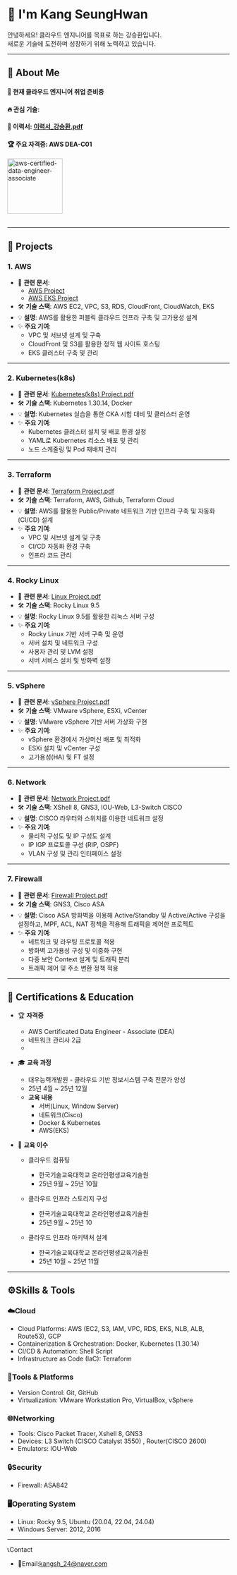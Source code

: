<div>
  
  <!--Header-->
  <h1>👋 I'm Kang SeungHwan</h1>
  안녕하세요! 클라우드 엔지니어를 목표로 하는 강승환입니다.<br/>
  새로운 기술에 도전하며 성장하기 위해 노력하고 있습니다.
  
</div>

---

<div>
  <!--Body-->
  
  ## 👀 About Me
  #### :raising_hand: 현재 클라우드 엔지니어 취업 준비중<br/>
  #### :fire: 관심 기술: <br/>
  #### 📝 이력서: [이력서_강승환.pdf](https://github.com/Kang-SeungHwan/Kang-SeungHwan/blob/32b49ec0a986e17c5f1dd65e978db474bf2c575a/Data/%EC%9D%B4%EB%A0%A5%EC%84%9C_%EA%B0%95%EC%8A%B9%ED%99%98.pdf) <br/>
  #### 🏆 주요 자격증: AWS DEA-C01 <br/>

  <img width="125" height="125" alt="aws-certified-data-engineer-associate" src="https://github.com/user-attachments/assets/d4f239fc-28b4-414d-aec6-e589a7de04f1" />

  <br/>
  <br/>
  
  ---
  
  ## 💼 Projects
  ### 1. AWS
  * 📄 **관련 문서**:
    * [AWS Project](https://github.com/Kang-SeungHwan/Kang-SeungHwan/blob/17dc97ca305d3a205ebb16981146781eadba8f35/Data/Rest_AWS%20Project(2%EC%9D%B8).pdf)<br/>
    * [AWS EKS Project](https://github.com/Kang-SeungHwan/Kang-SeungHwan/blob/9975cd815b3b4d6aa67bb99260d674422f3d902f/Data/Rest_AWS_EKS%20Project.pdf)<br/>
  * 🛠️ **기술 스택**: AWS EC2, VPC, S3, RDS, CloudFront, CloudWatch, EKS
  * 💡 **설명**: AWS를 활용한 퍼블릭 클라우드 인프라 구축 및 고가용성 설계
  * ✨ **주요 기여**: <br/>
    * VPC 및 서브넷 설계 및 구축
    * CloudFront 및 S3를 활용한 정적 웹 사이트 호스팅
    * EKS 클러스터 구축 및 관리
  ---

  ### 2. Kubernetes(k8s)
  * 📄 **관련 문서**: [Kubernetes(k8s) Project.pdf](https://github.com/Kang-SeungHwan/Kang-SeungHwan/blob/17dc97ca305d3a205ebb16981146781eadba8f35/Data/Rest_k8s%20Project.pdf)<br/>
  * 🛠️ **기술 스택**: Kubernetes 1.30.14, Docker
  * 💡 **설명**: Kubernetes 실습을 통한 CKA 시험 대비 및 클러스터 운영
  * ✨ **주요 기여**: <br/>
    * Kubernetes 클러스터 설치 및 배포 환경 설정
    * YAML로 Kubernetes 리소스 배포 및 관리
    * 노드 스케줄링 및 Pod 재배치 관리
  ---

  ### 3. Terraform
  * 📄 **관련 문서**: [Terraform Project.pdf](https://github.com/Kang-SeungHwan/Kang-SeungHwan/blob/cbeb4cba36b4645867896c4228065093714a0a31/Data/Rest_Terraform%20Project.pdf)<br/>
  * 🛠️ **기술 스택**: Terraform, AWS, Github, Terraform Cloud
  * 💡 **설명**: AWS를 활용한 Public/Private 네트워크 기반 인프라 구축 및 자동화(CI/CD) 설계
  * ✨ **주요 기여**: <br/>
    * VPC 및 서브넷 설계 및 구축
    * CI/CD 자동화 환경 구축
    * 인프라 코드 관리
  ---

  ### 4. Rocky Linux
  * 📄 **관련 문서**: [Linux Project.pdf](https://github.com/Kang-SeungHwan/Kang-SeungHwan/blob/729a619812e9ce147f0403f67a16f30ecc55cfaf/Data/Rest_Linux%20Project.pdf)<br/>
  * 🛠️ **기술 스택**: Rocky Linux 9.5
  * 💡 **설명**: Rocky Linux 9.5를 활용한 리눅스 서버 구성
  * ✨ **주요 기여**: <br/>
    * Rocky Linux 기반 서버 구축 및 운영
    * 서버 설치 및 네트워크 구성
    * 사용자 관리 및 LVM 설정
    * 서버 서비스 설치 및 방화벽 설정
  ---

  ### 5. vSphere
  * 📄 **관련 문서**: [vSphere Project.pdf](https://github.com/Kang-SeungHwan/Kang-SeungHwan/blob/729a619812e9ce147f0403f67a16f30ecc55cfaf/Data/Rest_vSphere%20Project.pdf)<br/>
  * 🛠️ **기술 스택**: VMware vSphere, ESXi, vCenter
  * 💡 **설명**: VMware vSphere 기반 서버 가상화 구현
  * ✨ **주요 기여**: <br/>
    * vSphere 환경에서 가상머신 배포 및 최적화
    * ESXi 설치 및 vCenter 구성
    * 고가용성(HA) 및 FT 설정
  ---

  ### 6. Network
  * 📄 **관련 문서**: [Network Project.pdf](https://github.com/Kang-SeungHwan/Kang-SeungHwan/blob/729a619812e9ce147f0403f67a16f30ecc55cfaf/Data/Rest_Network%20Project.pdf)<br/>
  * 🛠️ **기술 스택**: XShell 8, GNS3, IOU-Web, L3-Switch CISCO
  * 💡 **설명**: CISCO 라우터와 스위치를 이용한 네트워크 설정
  * ✨ **주요 기여**: <br/>
    * 물리적 구성도 및 IP 구성도 설계
    * IP IGP 프로토콜 구성 (RIP, OSPF)
    * VLAN 구성 및 관리 인터페이스 설정
  ---

  ### 7. Firewall
  * 📄 **관련 문서**: [Firewall Project.pdf](https://github.com/Kang-SeungHwan/Kang-SeungHwan/blob/17dc97ca305d3a205ebb16981146781eadba8f35/Data/Rest_Firewall%20Project.pdf)<br/>
  * 🛠️ **기술 스택**: GNS3, Cisco ASA
  * 💡 **설명**: Cisco ASA 방화벽을 이용해 Active/Standby 및 Active/Active 구성을 설정하고, MPF, ACL, NAT 정책을 적용해 트래픽을 제어한 프로젝트
  * ✨ **주요 기여**: <br/>
    * 네트워크 및 라우팅 프로토콜 적용
    * 방화벽 고가용성 구성 및 이중화 구현
    * 다중 보안 Context 설계 및 트래픽 분리
    * 트래픽 제어 및 주소 변환 정책 적용
  ---

  ## 📜 Certifications & Education  <br/>
  * 🏆 **자격증**
    * AWS Certificated Data Engineer - Associate (DEA)
    * 네트워크 관리사 2급
    * 

  * 🎓 **교육 과정**
    * 대우능력개발원 - 클라우드 기반 정보시스템 구축 전문가 양성
    * 25년 4월 ~ 25년 12월
    * **교육 내용**
      * 서버(Linux, Window Server)
      * 네트워크(Cisco)
      * Docker & Kubernetes
      * AWS(EKS)

  * 📁 **교육 이수**
    * 클라우드 컴퓨팅
      * 한국기술교육대학교 온라인평생교육기술원
      * 25년 9월 ~ 25년 10월
            
    * 클라우드 인프라 스토리지 구성
      * 한국기술교육대학교 온라인평생교육기술원
      * 25년 9월 ~ 25년 10
            
    * 클라우드 인프라 아키텍처 설계
      * 한국기술교육대학교 온라인평생교육기술원
      * 25년 10월 ~ 25년 11월
        
  ---

  ## ⚙️Skills & Tools  <br/>
  ### ☁️Cloud
  * Cloud Platforms: AWS (EC2, S3, IAM, VPC, RDS, EKS, NLB, ALB, Route53), GCP
  * Containerization & Orchestration: Docker, Kubernetes (1.30.14)
  * CI/CD & Automation: Shell Script 
  * Infrastructure as Code (IaC): Terraform

  ### 🧰Tools & Platforms
  * Version Control: Git, GitHub
  * Virtualization: VMware Workstation Pro, VirtualBox, vSphere
    
  ### 🌐Networking
  * Tools: Cisco Packet Tracer, Xshell 8, GNS3
  * Devices: L3 Switch (CISCO Catalyst 3550) , Router(CISCO 2600)
  * Emulators: IOU-Web
 
  ### 🔒Security
  * Firewall: ASA842

  ### 🖥️Operating System
  * Linux: Rocky 9.5, Ubuntu (20.04, 22.04, 24.04)
  * Windows Server: 2012, 2016

  ---

  📞Contact </br>
  * 📧Email:kangsh_24@naver.com

 
</div>


